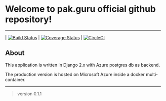 # Welcome to pak.guru official github repository!

----

| [![Build Status](https://travis-ci.org/bilgrami/pakguru.svg?branch=master)](https://travis-ci.org/bilgrami/pakguru)
| [![Coverage Status](https://coveralls.io/repos/github/bilgrami/pakguru/badge.svg)](https://coveralls.io/github/bilgrami/pakguru)
| [![CircleCI](https://circleci.com/gh/bilgrami/pakguru.svg?style=svg)](https://circleci.com/gh/bilgrami/pakguru)

## About

This application is written in Django 2.x with Azure postgres db as backend.

The production version is hosted on Microsoft Azure inside a docker multi-container.

---

> version 0.1.1
